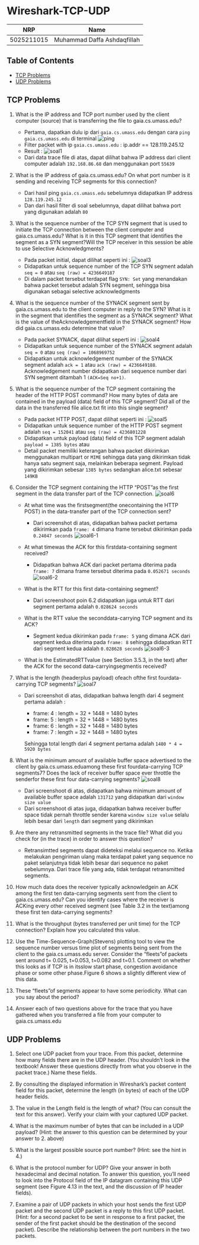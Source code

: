 # Wireshark-TCP-UDP

| NRP        | Name                        |
| ---------- | --------------------------- |
| 5025211015 | Muhammad Daffa Ashdaqfillah |

## Table of Contents

- [TCP Problems](#tcp-problems)
- [UDP Problems](#udp-problems)

## TCP Problems

1. What is the IP address and TCP port number used by the client computer (source) that is transferring the file to gaia.cs.umass.edu?

   - Pertama, dapatkan dulu ip dari `gaia.cs.umass.edu` dengan cara `ping gaia.cs.umass.edu` di terminal
     ![ping](/img/0.png)
   - Filter packet with ip `gaia.cs.umass.edu` : ip.addr == 128.119.245.12
   - Result :
     ![soal1](/img/1.png)
   - Dari data trace file di atas, dapat dilihat bahwa IP address dari client computer adalah `192.168.86.68` dan menggunakan port `55639`

2. What is the IP address of gaia.cs.umass.edu? On what port number is it sending and receiving TCP segments for this connection?

   - Dari hasil ping `gaia.cs.umass.edu` sebelumnya didapatkan IP address `128.119.245.12`
   - Dan dari hasil filter di soal sebelumnya, dapat dilihat bahwa port yang digunakan adalah `80`

3. What is the sequence number of the TCP SYN segment that is used to initiate the TCP connection between the client computer and gaia.cs.umass.edu? What is it in this TCP segment that identifies the segment as a SYN segment?Will the TCP receiver in this session be able to use Selective Acknowledgments?

   - Pada packet initial, dapat dilihat seperti ini :
     ![soal3](/img/3.png)
   - Didapatkan untuk sequence number of the TCP SYN segment adalah `seq = 0` atau `seq (raw) = 4236649187`
   - Di dalam packet tersebut terdapat flag `SYN: Set` yang menandakan bahwa packet tersebut adalah SYN segment, sehingga bisa digunakan sebagai selective acknowledgments

4. What is the sequence number of the SYNACK segment sent by gaia.cs.umass.edu to the client computer in reply to the SYN? What is it in the segment that identifies the segment as a SYNACK segment? What is the value of theAcknowledgementfield in the SYNACK segment? How did gaia.cs.umass.edu determine that value?

   - Pada packet SYNACK, dapat dilihat seperti ini :
     ![soal4](/img/4.png)
   - Didapatkan untuk sequence number of the SYNACK segment adalah `seq = 0` atau `seq (raw) = 1068969752`
   - Didapatkan untuk acknowledgement number of the SYNACK segment adalah `ack = 1` atau `ack (raw) = 4236649188`. Acknowledgement number didapatkan dari sequence number dari SYN segment ditambah 1 `(ACK=Seq no+1)`.

5. What is the sequence number of the TCP segment containing the header of the HTTP POST command? How many bytes of data are contained in the payload (data) field of this TCP segment? Did all of the data in the transferred file alice.txt fit into this single segment?

   - Pada packet HTTP POST, dapat dilihat seperti ini :
     ![soal5](/img/5.png)
   - Didapatkan untuk sequence number of the HTTP POST segment adalah `seq = 152041` atau `seq (raw) = 4236801228`
   - Didapatkan untuk payload (data) field of this TCP segment adalah `payload = 1385 bytes` atau
   - Detail packet memiliki keterangan bahwa packet dikirimkan menggunakan multipart or `MIME` sehingga data yang dikirimkan tidak hanya satu segment saja, melainkan beberapa segment. Payload yang dikirimkan sebesar `1385 bytes` sedangkan alice.txt sebesar `149KB`

6. Consider the TCP segment containing the HTTP “POST”as the first segment in the data transfer part of the TCP connection.
   ![soal6](/img/6.png)

   - At what time was the firstsegment(the onecontaining the HTTP POST) in the data-transfer part of the TCP connection sent?

     - Dari screenshot di atas, didapatkan bahwa packet pertama dikirimkan pada `frame: 4` dimana frame tersebut dikirimkan pada `0.24047 seconds`
       ![soal6-1](/img/6-1.png)

   - At what timewas the ACK for this firstdata-containing segment received?
     - Didapatkan bahwa ACK dari packet pertama diterima pada `frame: 7` dimana frame tersebut diterima pada `0.052671 seconds`
       ![soal6-2](/img/6-2.png)
   - What is the RTT for this first data-containing segment?
     - Dari screenshoot poin 6.2 didapatkan juga untuk RTT dari segment pertama adalah `0.028624 seconds`
   - What is the RTT value the seconddata-carrying TCP segment and its ACK?
     - Segment kedua dikirimkan pada `frame: 5` yang dimana ACK dari segment kedua diterima pada `frame: 8` sehingga didapatkan RTT dari segment kedua adalah `0.028628 seconds`
       ![soal6-3](/img/6-3.png)
   - What is the EstimatedRTTvalue (see Section 3.5.3, in the text) after the ACK for the second data-carryingsegmentis received?

7. What is the length (headerplus payload) ofeach ofthe first fourdata-carrying TCP segments?
   ![soal7](/img/6.png)

   - Dari screenshot di atas, didapatkan bahwa length dari 4 segment pertama adalah :
     - frame: 4 : length = 32 + 1448 = 1480 bytes
     - frame: 5 : length = 32 + 1448 = 1480 bytes
     - frame: 6 : length = 32 + 1448 = 1480 bytes
     - frame: 7 : length = 32 + 1448 = 1480 bytes
     
      Sehingga total length dari 4 segment pertama adalah `1480 * 4 = 5920 bytes`

8. What is the minimum amount of available buffer space advertised to the client by gaia.cs.umass.eduamong these first fourdata-carrying TCP segments7? Does the lack of receiver buffer space ever throttle the senderfor these first four data-carrying segments?
    ![soal8](/img/8.png)
    - Dari screenshoot di atas, didapatkan bahwa minimum amount of available buffer space adalah `131712` yang didapatkan dari `window size value`
    - Dari screenshoot di atas juga, didapatkan bahwa receiver buffer space tidak pernah throttle sender karena `window size value` selalu lebih besar dari `length` dari segment yang dikirimkan

9. Are there any retransmitted segments in the trace file? What did you check for (in the trace) in order to answer this question?
    - Retransimtted segments dapat dideteksi melalui sequence no. Ketika melakukan pengiriman ulang maka terdapat paket yang sequence no paket selanjutnya tidak lebih besar dari sequence no paket sebelumnya. Dari trace file yang ada, tidak terdapat retransmitted segments.

10. How much data does the receiver typically acknowledgein an ACK among the first ten data-carrying segments sent from the client to gaia.cs.umass.edu? Can you identify cases where the receiver is ACKing every other received segment (see Table 3.2 in the text)among these first ten data-carrying segments?  

11. What is the throughput (bytes transferred per unit time) for the TCP connection? Explain how you calculated this value.

12. Use the Time-Sequence-Graph(Stevens) plotting tool to view the sequence number versus time plot of segments being sent from the client to the gaia.cs.umass.edu server. Consider the “fleets”of packets sent around t= 0.025, t=0.053, t=0.082 and t=0.1. Comment on whether this looks as if TCP is in itsslow start phase, congestion avoidance phase or some other phase.Figure 6 shows a slightly different view of this data.

13. These “fleets”of segments appear to have some periodicity. What can you say about the period?

14. Answer each of two questions above for the trace that you have gathered when
    you transferred a file from your computer to gaia.cs.umass.edu

## UDP Problems

1. Select one UDP packet from your trace. From this packet, determine how many fields there are in the UDP header. (You shouldn’t look in the textbook! Answer these questions directly from what you observe in the packet trace.) Name these fields.

2. By consulting the displayed information in Wireshark’s packet content field for this packet, determine the length (in bytes) of each of the UDP header fields.

3. The value in the Length field is the length of what? (You can consult the text for this answer). Verify your claim with your captured UDP packet.

4. What is the maximum number of bytes that can be included in a UDP payload? (Hint: the answer to this question can be determined by your answer to 2. above)

5. What is the largest possible source port number? (Hint: see the hint in 4.)

6. What is the protocol number for UDP? Give your answer in both hexadecimal and decimal notation. To answer this question, you’ll need to look into the Protocol field of the IP datagram containing this UDP segment (see Figure 4.13 in the text, and the discussion of IP header fields).

7. Examine a pair of UDP packets in which your host sends the first UDP packet and the second UDP packet is a reply to this first UDP packet. (Hint: for a second packet to be sent in response to a first packet, the sender of the first packet should be the destination of the second packet). Describe the relationship between the port numbers in the two packets.
